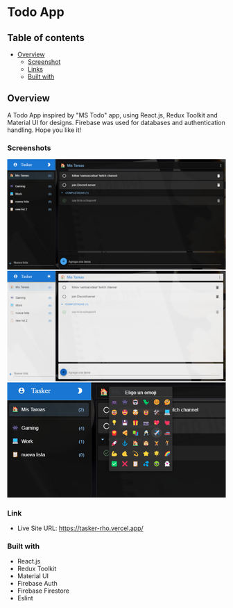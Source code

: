 # Todo App

## Table of contents

- [Overview](#overview)
  - [Screenshot](#screenshot)
  - [Links](#links)
  - [Built with](#built-with)

## Overview

A Todo App inspired by "MS Todo" app, using React.js, Redux Toolkit and Material UI for designs. 
Firebase was used for databases and authentication handling.
Hope you like it!

### Screenshots

![](./src/img/screenshot1.png)
![](./src/img/screenshot2.png)
![](./src/img/screenshot3.png)

### Link

- Live Site URL: https://tasker-rho.vercel.app/

### Built with

- React.js 
- Redux Toolkit
- Material UI
- Firebase Auth
- Firebase Firestore
- Eslint 
